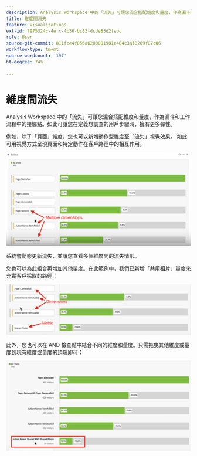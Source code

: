 ```yaml
---
description: Analysis Workspace 中的「流失」可讓您混合搭配維度和量度，作為漏斗和工作流程中的接觸點。如此可讓您在定義想調查的用戶步驟時，擁有更多彈性。
title: 維度間流失
feature: Visualizations
exl-id: 7975324c-4efc-4c36-bc83-dcde85d2febc
role: User
source-git-commit: 811fce4f056a6280081901e484c3af8209f87c06
workflow-type: tm+mt
source-wordcount: '197'
ht-degree: 74%

---
```


# 維度間流失

Analysis Workspace 中的「流失」可讓您混合搭配維度和量度，作為漏斗和工作流程中的接觸點。如此可讓您在定義想調查的用戶步驟時，擁有更多彈性。

例如，除了「頁面」維度，您也可以新增動作型維度至「流失」視覺效果。 如此可用視覺方式呈現頁面和特定動作在客戶路徑中的相互作用。

![所有造訪檢視會將多個維度顯示為接觸點。](assets/interdimensional-fallout1.png)

系統會動態更新流失，並讓您查看多個維度間的流失情形。

您也可以為此組合再增加其他量度。在此範例中，我們已新增「共用相片」量度來充實客戶採取的路徑：

![所有造訪檢視顯示新增的量度：「共用像片」。](assets/interdimensional-fallout2.png)

此外，您也可以在 AND 檢查點中結合不同的維度和量度。只需拖曳其他維度或量度到現有維度或量度的頂端即可：

![所有造訪檢視顯示新增的動作名稱：共用和共用的像片量度。](assets/interdimensional-fallout3.png)
